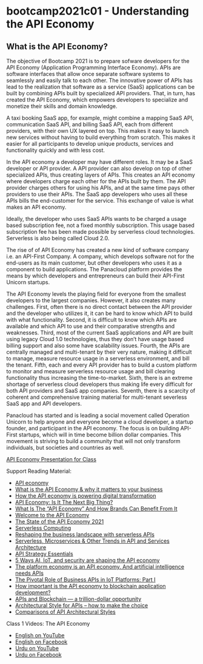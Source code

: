 # bootcamp2021c01 - Understanding the API Economy
## What is the API Economy?
The objective of Bootcamp 2021 is to prepare sofware developers for the API Economy (Application Programming Interface Economy). APIs are software interfaces that allow once separate software systems to seamlessly and easily talk to each other. The innovative power of APIs has lead to the realization that software as a service (SaaS) applications can be built by combining APIs built by specialized API providers. That, in turn, has created the API Economy, which empowers developers to specialize and monetize their skills and domain knowledge.

A taxi booking SaaS app, for example, might combine a mapping SaaS API, communication SaaS API, and billing SaaS API, each from different providers, with their own UX layered on top. This makes it easy to launch new services without having to build everything from scratch. This makes it easier for all participants to develop unique products, services and functionality quickly and with less cost.

In the API economy a developer may have different roles. It may be a SaaS developer or API provider. A API provider can also develop on top of other specialized APIs, thus creating layers of APIs. This creates an API economy where developers charge each other for the APIs built by them. The API provider charges others for using his APIs, and at the same time pays other providers to use their APIs. The SaaS app developers who uses all these APIs bills the end-customer for the service. This exchange of value is what makes an API economy.

Ideally, the developer who uses SaaS APIs wants to be charged a usage based subscription fee, not a fixed monthly subscription. This usage based subscription fee has been made possible by serverless cloud technologies. Serverless is also being called Cloud 2.0.

The rise of of API Economy has created a new kind of software company i.e. an API-First Company. A company, which develops software not for the end-users as its main customer, but other developers who uses it as a component to build applications. The Panacloud platform provides the means by which developers and entrepreneurs can build their API-First Unicorn startups.

The API Economy levels the playing field for everyone from the smallest developers to the largest companies. However, it also creates many challenges. First, often there is no direct contact between the API provider and the developer who utilizes it, it can be hard to know which API to build with what functionality. Second, it is difficult to know which APIs are available and which API to use and their comparative strengths and weaknesses. Third, most of the current SaaS applications and API are built using legacy Cloud 1.0 technologies, thus they don’t have usage based billing support and also some have scalability issues. Fourth, the APIs are centrally managed and multi-tenant by their very nature, making it difficult to manage, measure resource usage in a serverless environment, and bill the tenant. Fifth, each and every API provider has to build a custom platform to monitor and measure serverless resource usage and bill clearing functionality thus increasing the time-to-market. Sixth, there is an extreme shortage of serverless cloud developers thus making life every difficult for both API providers and SaaS app companies. Seventh, there is a scarcity of coherent and comprehensive training material for multi-tenant severless SaaS app and API developers.

Panacloud has started and is leading a social movement called Operation Unicorn to help anyone and everyone become a cloud developer, a startup founder, and participant in the API economy. The focus is on building API-First startups, which will in time become billion dollar companies. This movement is striving to build a community that will not only transform individuals, but societies and countries as well.

[API Economy Presentation for Class](https://docs.google.com/presentation/d/1rjiNSoQV87mgZNCCA5xf__B-OOTTuK7CCriwpesDR90/edit)

Support Reading Material:
- [API economy](https://searchapparchitecture.techtarget.com/definition/API-economy)
- [What is the API Economy & why it matters to your business](https://www.torocloud.com/blog/what-is-the-API-economy-and-why-it-matters-to-your-business)
- [How the API economy is powering digital transformation](https://venturebeat.com/2021/05/17/how-the-api-economy-is-powering-digital-transformation/)
- [API Economy: Is It The Next Big Thing?](https://www.forbes.com/sites/tomtaulli/2020/01/18/api-economy--is-it-the-next-big-thing/?sh=471f6cef42ff)
- [What Is The “API Economy” And How Brands Can Benefit From It](https://medium.com/ipg-media-lab/what-is-the-api-economy-and-how-brands-can-benefit-from-it-b46210d0434d)
- [Welcome to the API Economy](https://www.gartner.com/smarterwithgartner/welcome-to-the-api-economy/)
- [The State of the API Economy 2021](https://pages.apigee.com/rs/351-WXY-166/images/Apigee_StateOfAPIS_eBook_2020.pdf)
- [Serverless Computing](https://www2.deloitte.com/content/dam/Deloitte/tr/Documents/technology-media-telecommunications/Serverless%20Computing.pdf)
- [Reshaping the business landscape with serverless APIs](https://azure.microsoft.com/en-us/blog/reshaping-the-business-landscape-with-serverless-apis/)
- [Serverless, Microservices & Other Trends in API and Services Architecture](https://www.moesif.com/blog/api-guide/the-next-api-platform-serverless-and-blockchain/)
- [API Strategy Essentials](https://www.mulesoft.com/lp/whitepaper/api/api-strategy-essentials)
- [5 Ways AI, IoT, and security are shaping the API economy](https://www.mulesoft.com/lp/ebook/api/artificial-intelligence-chatbot)
- [The platform economy is an API economy. And artificial intelligence needs APIs](https://blogs.sas.com/content/hiddeninsights/2017/05/23/api-economy-and-artifical-intelligence/)
- [The Pivotal Role of Business APIs in IoT Platforms: Part I](https://www.iotforall.com/business-api-iot-platforms)
- [How important is the API economy to blockchain application development?](https://www.hebergementwebs.com/blockchain/how-important-is-the-api-economy-to-blockchain-application-development)
- [APIs and Blockchain — a trillion-dollar opportunity](https://medium.com/monsterplay/apis-and-blockchain-a-trillion-dollar-opportunity-84ed839b313a)
- [Architectural Style for APIs – how to make the choice](https://api-university.com/blog/architectural-style-for-apis/)
- [Comparisons of API Architectural Styles](https://www.moesif.com/blog/api-guide/comparisons-of-api-architectural-styles/)

Class 1 Videos: The API Economy
- [English on YouTube](https://www.youtube.com/watch?v=1ztdYFRyCyE&ab_channel=PanacloudCloudAI%2CIoT%2CandBlockchainCourse)
- [English on Facebook](https://www.facebook.com/fb.anees.ahmed/videos/10159552963217376)
- [Urdu on YouTube](https://www.youtube.com/watch?v=V4z6KC3ENmM&ab_channel=PanacloudUrduCloudAICourse)
- [Urdu on Facebook](https://www.facebook.com/Ai.SirQasim/videos/2257587044376073)